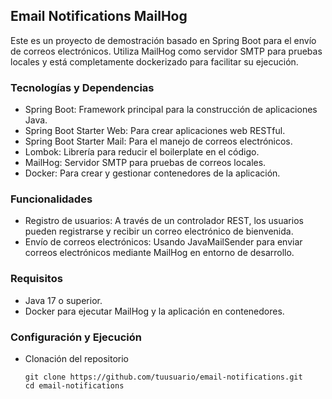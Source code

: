 ## Email Notifications MailHog
Este es un proyecto de demostración basado en Spring Boot para el envío de correos electrónicos. Utiliza MailHog como servidor SMTP para pruebas locales y está completamente dockerizado para facilitar su ejecución.

### Tecnologías y Dependencias
 * Spring Boot: Framework principal para la construcción de aplicaciones Java.
* Spring Boot Starter Web: Para crear aplicaciones web RESTful.
* Spring Boot Starter Mail: Para el manejo de correos electrónicos.
* Lombok: Librería para reducir el boilerplate en el código.
* MailHog: Servidor SMTP para pruebas de correos locales.
* Docker: Para crear y gestionar contenedores de la aplicación.

### Funcionalidades
* Registro de usuarios: A través de un controlador REST, los usuarios pueden registrarse y recibir un correo electrónico de bienvenida.
* Envío de correos electrónicos: Usando JavaMailSender para enviar correos electrónicos mediante MailHog en entorno de desarrollo.

### Requisitos
* Java 17 o superior.
* Docker para ejecutar MailHog y la aplicación en contenedores.

### Configuración y Ejecución
* Clonación del repositorio
  ```git
  git clone https://github.com/tuusuario/email-notifications.git
  cd email-notifications
  ```

